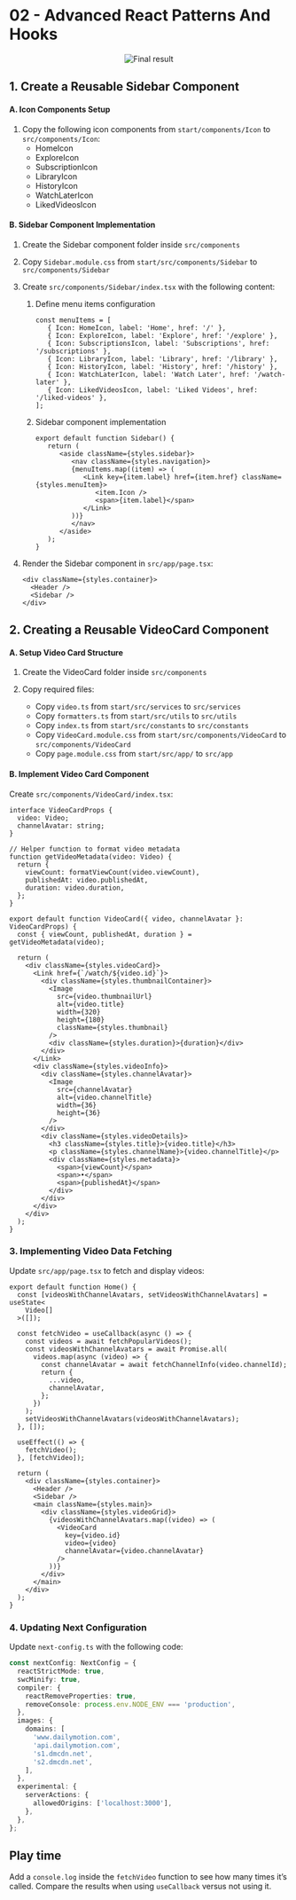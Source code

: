 # 02 - Advanced React Patterns And Hooks

<div align="center">
   <img alt="Final result" src="./final-result.png">
</div>

## 1. Create a Reusable Sidebar Component

#### A. Icon Components Setup
1. Copy the following icon components from `start/components/Icon` to `src/components/Icon`:
   - HomeIcon
   - ExploreIcon
   - SubscriptionIcon
   - LibraryIcon
   - HistoryIcon
   - WatchLaterIcon
   - LikedVideosIcon

#### B. Sidebar Component Implementation
1. Create the Sidebar component folder inside `src/components`

2. Copy `Sidebar.module.css` from `start/src/components/Sidebar` to `src/components/Sidebar`

3. Create `src/components/Sidebar/index.tsx` with the following content:
   1. Define menu items configuration
      ```tsx
      const menuItems = [
         { Icon: HomeIcon, label: 'Home', href: '/' },
         { Icon: ExploreIcon, label: 'Explore', href: '/explore' },
         { Icon: SubscriptionsIcon, label: 'Subscriptions', href: '/subscriptions' },
         { Icon: LibraryIcon, label: 'Library', href: '/library' },
         { Icon: HistoryIcon, label: 'History', href: '/history' },
         { Icon: WatchLaterIcon, label: 'Watch Later', href: '/watch-later' },
         { Icon: LikedVideosIcon, label: 'Liked Videos', href: '/liked-videos' },
      ];
      ```
   2. Sidebar component implementation
      ```tsx
      export default function Sidebar() {
         return (
            <aside className={styles.sidebar}>
               <nav className={styles.navigation}>
               {menuItems.map((item) => (
                  <Link key={item.label} href={item.href} className={styles.menuItem}>
                     <item.Icon />
                     <span>{item.label}</span>
                  </Link>
               ))}
               </nav>
            </aside>
         );
      }
      ```

4. Render the Sidebar component in `src/app/page.tsx`:
   ```tsx
   <div className={styles.container}>
     <Header />
     <Sidebar />
   </div>
   ```

## 2. Creating a Reusable VideoCard Component

#### A. Setup Video Card Structure
1. Create the VideoCard folder inside `src/components`

2. Copy required files:
   - Copy `video.ts` from `start/src/services` to `src/services`
   - Copy `formatters.ts` from `start/src/utils` to `src/utils`
   - Copy `index.ts` from `start/src/constants` to `src/constants`
   - Copy `VideoCard.module.css` from `start/src/components/VideoCard` to `src/components/VideoCard`
   - Copy `page.module.css` from `start/src/app/` to `src/app`

#### B. Implement Video Card Component
Create `src/components/VideoCard/index.tsx`:

```tsx
interface VideoCardProps {
  video: Video;
  channelAvatar: string;
}

// Helper function to format video metadata
function getVideoMetadata(video: Video) {
  return {
    viewCount: formatViewCount(video.viewCount),
    publishedAt: video.publishedAt,
    duration: video.duration,
  };
}

export default function VideoCard({ video, channelAvatar }: VideoCardProps) {
  const { viewCount, publishedAt, duration } = getVideoMetadata(video);

  return (
    <div className={styles.videoCard}>
      <Link href={`/watch/${video.id}`}>
        <div className={styles.thumbnailContainer}>
          <Image
            src={video.thumbnailUrl}
            alt={video.title}
            width={320}
            height={180}
            className={styles.thumbnail}
          />
          <div className={styles.duration}>{duration}</div>
        </div>
      </Link>
      <div className={styles.videoInfo}>
        <div className={styles.channelAvatar}>
          <Image
            src={channelAvatar}
            alt={video.channelTitle}
            width={36}
            height={36}
          />
        </div>
        <div className={styles.videoDetails}>
          <h3 className={styles.title}>{video.title}</h3>
          <p className={styles.channelName}>{video.channelTitle}</p>
          <div className={styles.metadata}>
            <span>{viewCount}</span>
            <span>•</span>
            <span>{publishedAt}</span>
          </div>
        </div>
      </div>
    </div>
  );
}
```

### 3. Implementing Video Data Fetching

Update `src/app/page.tsx` to fetch and display videos:

```tsx
export default function Home() {
  const [videosWithChannelAvatars, setVideosWithChannelAvatars] = useState<
    Video[]
  >([]);

  const fetchVideo = useCallback(async () => {
    const videos = await fetchPopularVideos();
    const videosWithChannelAvatars = await Promise.all(
      videos.map(async (video) => {
        const channelAvatar = await fetchChannelInfo(video.channelId);
        return {
          ...video,
          channelAvatar,
        };
      })
    );
    setVideosWithChannelAvatars(videosWithChannelAvatars);
  }, []);

  useEffect(() => {
    fetchVideo();
  }, [fetchVideo]);

  return (
    <div className={styles.container}>
      <Header />
      <Sidebar />
      <main className={styles.main}>
        <div className={styles.videoGrid}>
          {videosWithChannelAvatars.map((video) => (
            <VideoCard
              key={video.id}
              video={video}
              channelAvatar={video.channelAvatar}
            />
          ))}
        </div>
      </main>
    </div>
  );
}
```

### 4. Updating Next Configuration

Update `next-config.ts` with the following code:

```ts
const nextConfig: NextConfig = {
  reactStrictMode: true,
  swcMinify: true,
  compiler: {
    reactRemoveProperties: true,
    removeConsole: process.env.NODE_ENV === 'production',
  },
  images: {
    domains: [
      'www.dailymotion.com',
      'api.dailymotion.com',
      's1.dmcdn.net',
      's2.dmcdn.net',
    ],
  },
  experimental: {
    serverActions: {
      allowedOrigins: ['localhost:3000'],
    },
  },
};
```

## Play time

Add a `console.log` inside the `fetchVideo` function to see how many times it’s called. Compare the results when using `useCallback` versus not using it.